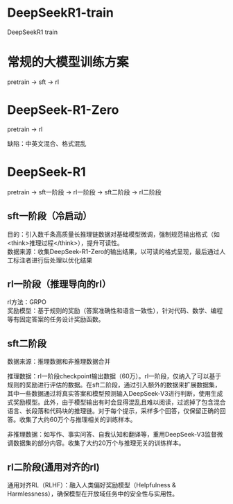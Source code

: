 # DeepSeekR1-train
DeepSeekR1 train

# 常规的大模型训练方案
pretrain -> sft -> rl

# DeepSeek-R1-Zero
pretrain -> rl

缺陷：中英文混合、格式混乱

# DeepSeek-R1
pretrain -> sft一阶段 -> rl一阶段 -> sft二阶段 -> rl二阶段

## sft一阶段（冷启动）

目的：引入数千条高质量长推理链数据对基础模型微调，强制规范输出格式（如\<think>推理过程\</think>），提升可读性。\
数据来源：收集DeepSeek-R1-Zero的输出结果，以可读的格式呈现，最后通过人工标注者进行后处理以优化结果

## rl一阶段（推理导向的rl）

rl方法：GRPO\
奖励模型：基于规则的奖励（答案准确性和语言一致性），针对代码、数学、编程等有固定答案的任务设计奖励函数。

## sft二阶段

数据来源：推理数据和非推理数据合并

推理数据：rl一阶段checkpoint输出数据（60万）。rl一阶段，仅纳入了可以基于规则的奖励进行评估的数据。在sft二阶段，通过引入额外的数据来扩展数据集，其中一些数据通过将真实答案和模型预测输入DeepSeek-V3进行判断，使用生成式奖励模型。此外，由于模型输出有时会显得混乱且难以阅读，过滤掉了包含混合语言、长段落和代码块的推理链。对于每个提示，采样多个回答，仅保留正确的回答。收集了大约60万个与推理相关的训练样本。

非推理数据：如写作、事实问答、自我认知和翻译等，重用DeepSeek-V3监督微调数据集的部分内容。收集了大约20万个与推理无关的训练样本。

## rl二阶段(通用对齐的rl)

通用对齐RL（RLHF）：融入人类偏好奖励模型（Helpfulness & Harmlessness），确保模型在开放域任务中的安全性与实用性。
